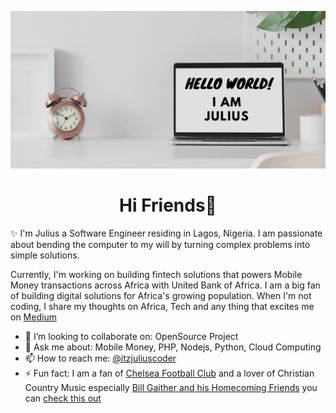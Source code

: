 [![Header](https://github.com/itsjuliuscoder/itsjuliuscoder/raw/main/julius_header.png)](https://afrihow.com/)

<h1 align='center'>Hi Friends👋</h1>

✨ I'm Julius a Software Engineer residing in Lagos, Nigeria. I am passionate about bending the computer to my will by turning complex problems into simple solutions.

Currently, I'm working on building fintech solutions that powers Mobile Money transactions across Africa with United Bank of Africa. I am a big fan of building digital solutions for Africa's growing population. When I'm not coding, I share my thoughts on Africa, Tech and any thing that excites me on [Medium](https://medium.com/@juliusolajumokecoder)

<!-- You can find me on ,  or on [![LinkedIn][3.2]][3]. -->

<!--
**itsjuliuscoder/itsjuliuscoder** is a ✨ _special_ ✨ repository because its `README.md` (this file) appears on your GitHub profile.

Here are some ideas to get you started:
-->

- 👯 I’m looking to collaborate on: OpenSource Project
- 💬 Ask me about: Mobile Money, PHP, Nodejs, Python, Cloud Computing
- 📫 How to reach me: [@itzjuliuscoder](https://twitter.com/itzjuliuscoder)
- ⚡ Fun fact: I am a fan of [Chelsea Football Club](https://twitter.com/ChelseaFC) and a lover of Christian Country Music especially [Bill Gaither and his Homecoming Friends](https://www.youtube.com/channel/UCL7aOpP89MGVXrPu7Pzhhpw) you can [check this out](https://www.youtube.com/watch?v=WFj8qZ0OAHk&list=PLbJ2NNqPTeArZ7O7GWeLUQI5aApZXN22I&index=4)

